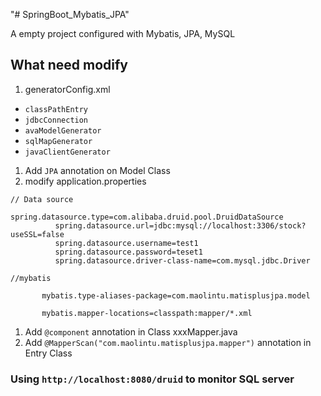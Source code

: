 "# SpringBoot_Mybatis_JPA" 

A empty project configured with Mybatis, JPA, MySQL

## What need modify

1. generatorConfig.xml

- `classPathEntry`
- `jdbcConnection`
- `avaModelGenerator`
- `sqlMapGenerator`
- `javaClientGenerator`

1. Add `JPA` annotation on Model Class
2. modify application.properties 
```
// Data source
          spring.datasource.type=com.alibaba.druid.pool.DruidDataSource
          spring.datasource.url=jdbc:mysql://localhost:3306/stock?useSSL=false
          spring.datasource.username=test1
          spring.datasource.password=teset1
          spring.datasource.driver-class-name=com.mysql.jdbc.Driver
       
//mybatis
       
       mybatis.type-aliases-package=com.maolintu.matisplusjpa.model
       
       mybatis.mapper-locations=classpath:mapper/*.xml
```
   

1. Add `@component` annotation in Class xxxMapper.java
2. Add `@MapperScan("com.maolintu.matisplusjpa.mapper")` annotation in Entry Class


### Using `http://localhost:8080/druid` to monitor SQL server
